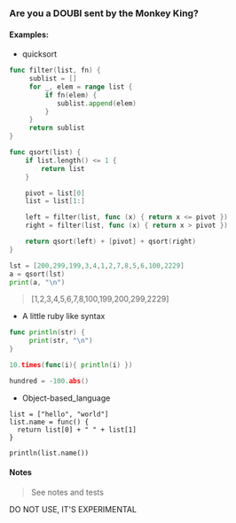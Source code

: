 ### Are you a DOUBI sent by the Monkey King?

#### Examples:

* quicksort

```go
func filter(list, fn) {
     sublist = []
     for _, elem = range list {
         if fn(elem) {
            sublist.append(elem)
         }
     }
     return sublist
}

func qsort(list) {
    if list.length() <= 1 {
        return list
    }

    pivot = list[0]
    list = list[1:]

    left = filter(list, func (x) { return x <= pivot })
    right = filter(list, func (x) { return x > pivot })

    return qsort(left) + [pivot] + qsort(right)
}

lst = [200,299,199,3,4,1,2,7,8,5,6,100,2229]
a = qsort(lst)
print(a, "\n")

```
> [1,2,3,4,5,6,7,8,100,199,200,299,2229] 

* A little ruby like syntax

```go
func println(str) {
     print(str, "\n")
}

10.times(func(i){ println(i) })

hundred = -100.abs()
```

* Object-based_language

```
list = ["hello", "world"]
list.name = func() {
  return list[0] + " " + list[1]
}

println(list.name())
```

#### Notes

> See notes and tests

DO NOT USE, IT'S EXPERIMENTAL
